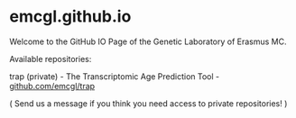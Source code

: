 # emcgl.github.io

Welcome to the GitHub IO Page of the Genetic Laboratory of Erasmus MC.

Available repositories:

trap (private) - The Transcriptomic Age Prediction Tool - [github.com/emcgl/trap](github.com/emcgl/trap)



( Send us a message if you think you need access to private repositories! )
